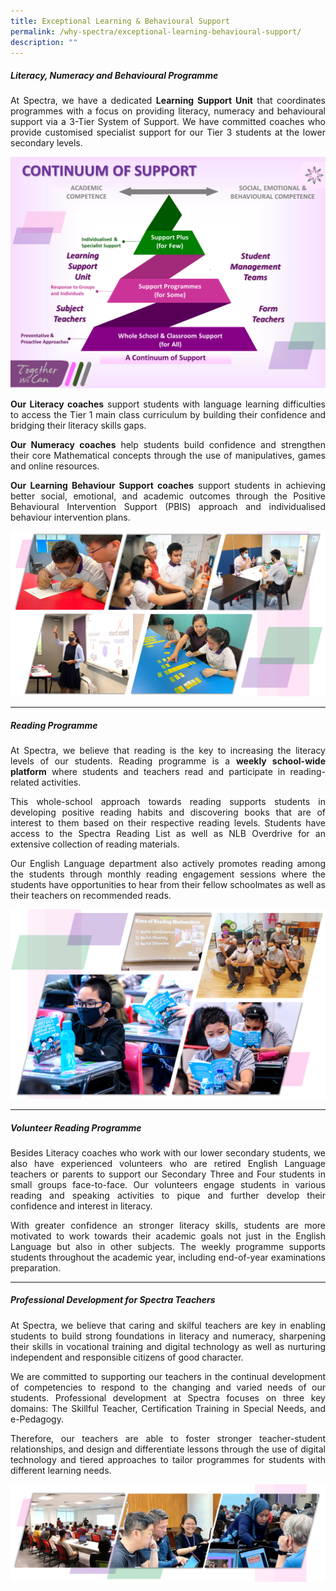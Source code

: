 ```yaml
---
title: Exceptional Learning & Behavioural Support
permalink: /why-spectra/exceptional-learning-behavioural-support/
description: ""
---
```

##### **Literacy, Numeracy and Behavioural Programme**

<p align="justify">At Spectra, we have a dedicated&nbsp;<b>Learning Support Unit</b>&nbsp;that coordinates programmes with a focus on providing literacy, numeracy and behavioural support via a&nbsp;3-Tier System of Support. We have committed coaches who provide customised specialist support for our Tier 3 students at the lower secondary levels.</p>

![3 Tier Support](/images/3-Tier-Support.png)

<p></p><p align="justify"><b>Our Literacy coaches</b>&nbsp;support students with language learning difficulties to access the Tier 1 main class curriculum by building their confidence and bridging their literacy skills gaps.</p>

<p></p><p align="justify"><b>Our Numeracy coaches</b>&nbsp;help students build confidence and strengthen their core Mathematical concepts through the use of manipulatives, games and online resources.</p>

<p></p><p align="justify"><b>Our Learning Behaviour Support coaches</b>&nbsp;support students in achieving better social, emotional, and academic outcomes through the Positive Behavioural Intervention Support (PBIS) approach and individualised behaviour intervention plans.</p>

![](/images/CSULSU2022.png)
	
***
	
	
##### **Reading Programme**

<p></p><p align="justify">At Spectra, we believe that reading is the key to increasing the literacy levels of our students. Reading programme is a&nbsp;<b>weekly school-wide platform</b>&nbsp;where students and teachers read and participate in reading-related activities.</p>

<p align="justify">This whole-school approach towards reading supports students in developing positive reading habits and discovering books that are of interest to them based on their respective reading levels. Students have access to the&nbsp;Spectra Reading List&nbsp;as well as&nbsp;NLB Overdrive&nbsp;for an extensive collection of reading materials.</p>

<p align="justify">Our English Language department also actively promotes reading among the students through monthly reading engagement sessions where the students have opportunities to hear from their fellow schoolmates as well as their teachers on recommended reads.</p>

![Reading Wednesdays](/images/Reading-Wednesdays-1.png)

***

##### **Volunteer Reading Programme**

<p align="justify">Besides Literacy coaches who work with our lower secondary students, we also have experienced volunteers who are retired English Language teachers or parents to support our Secondary Three and Four students in small groups face-to-face. Our volunteers engage students in various reading and speaking activities to pique and further develop their confidence and interest in literacy.
</p>

<p align="justify">With greater confidence an stronger literacy skills, students are more motivated to work towards their academic goals not just in the English Language but also in other subjects. The weekly programme supports students throughout the academic year, including end-of-year examinations preparation.</p>

***

##### **Professional Development for Spectra Teachers**

<p align="justify">At Spectra, we believe that caring and skilful teachers are key in enabling students to build strong foundations in literacy and numeracy, sharpening their skills in vocational training and digital technology as well as nurturing independent and responsible citizens of good character.</p>

<p align="justify">We are committed to supporting our teachers in the continual development of competencies to respond to the changing and varied needs of our students.&nbsp;Professional development at Spectra focuses on three key domains: The Skillful Teacher, Certification Training in Special Needs, and e-Pedagogy.</p>

<p align="justify">Therefore, our teachers are able to foster stronger teacher-student relationships, and design and differentiate lessons through the use of digital technology and tiered approaches to tailor programmes for students with different learning needs.</p>

![](/images/pd%20for%20teachers.png)
